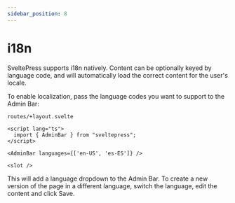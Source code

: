 ```yaml
---
sidebar_position: 8
---
```


# i18n

SveltePress supports i18n natively. Content can be optionally keyed by language code, and will
automatically load the correct content for the user's locale.

To enable localization, pass the language codes you want to support to the Admin Bar:

`routes/+layout.svelte`

```svelte
<script lang="ts">
  import { AdminBar } from "sveltepress";
</script>

<AdminBar languages={['en-US', 'es-ES']} />

<slot />
```

This will add a language dropdown to the Admin Bar. To create a new version of the page
in a different language, switch the language, edit the content and click Save.
